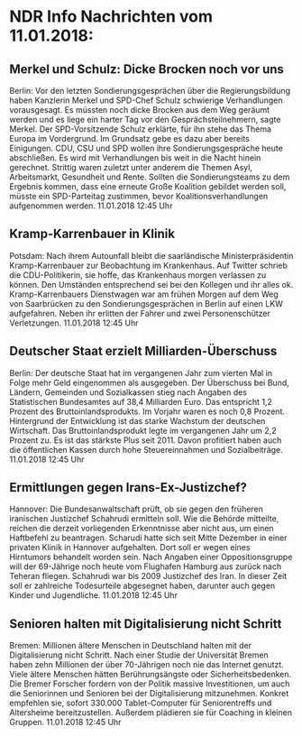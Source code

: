 # NDR Info Nachrichten vom 11.01.2018:


## Merkel und Schulz: Dicke Brocken noch vor uns
Berlin: Vor den letzten Sondierungsgesprächen über die Regierungsbildung haben Kanzlerin Merkel und SPD-Chef Schulz schwierige Verhandlungen vorausgesagt. Es müssten noch dicke Brocken aus dem Weg geräumt werden und es liege ein harter Tag vor den Gesprächsteilnehmern, sagte Merkel. Der SPD-Vorsitzende Schulz erklärte, für ihn stehe das Thema Europa im Vordergrund. Im Grundsatz gebe es dazu aber bereits Einigungen. CDU, CSU und SPD wollen ihre Sondierungsgespräche heute abschließen. Es wird mit Verhandlungen bis weit in die Nacht hinein gerechnet. Strittig waren zuletzt unter anderem die Themen Asyl, Arbeitsmarkt, Gesundheit und Rente. Sollten die Sondierungsteams zu dem Ergebnis kommen, dass eine erneute Große Koalition gebildet werden soll, müsste ein SPD-Parteitag zustimmen, bevor Koalitionsverhandlungen aufgenommen werden. 11.01.2018 12:45 Uhr 

## Kramp-Karrenbauer in Klinik
Potsdam: Nach ihrem Autounfall bleibt die saarländische Ministerpräsidentin Kramp-Karrenbauer zur Beobachtung im Krankenhaus. Auf Twitter schrieb die CDU-Politikerin, sie hoffe, das Krankenhaus morgen verlassen zu können. Den Umständen entsprechend sei bei den Kollegen und ihr alles ok. Kramp-Karrenbauers Dienstwagen war am frühen Morgen auf dem Weg von Saarbrücken zu den Sondierungsgesprächen in Berlin auf einen LKW aufgefahren. Neben ihr erlitten der Fahrer und zwei Personenschützer Verletzungen. 11.01.2018 12:45 Uhr 

## Deutscher Staat erzielt Milliarden-Überschuss
Berlin: Der deutsche Staat hat im vergangenen Jahr zum vierten Mal in Folge mehr Geld eingenommen als ausgegeben. Der Überschuss bei Bund, Ländern, Gemeinden und Sozialkassen stieg nach Angaben des Statistischen Bundesamtes auf 38,4 Milliarden Euro. Das entspricht 1,2 Prozent des Bruttoinlandsprodukts. Im Vorjahr waren es noch 0,8 Prozent. Hintergrund der Entwicklung ist das starke Wachstum der deutschen Wirtschaft. Das Bruttoinlandsprodukt legte im vergangenen Jahr um 2,2 Prozent zu. Es ist das stärkste Plus seit 2011. Davon profitiert haben auch die öffentlichen Kassen durch hohe Steuereinnahmen und Sozialbeiträge. 11.01.2018 12:45 Uhr 

## Ermittlungen gegen Irans-Ex-Justizchef?
Hannover:	Die Bundesanwaltschaft prüft, ob sie gegen den früheren iranischen Justizchef Schahrudi ermitteln soll. Wie die Behörde mitteilte, reichen die derzeit vorliegenden Erkenntnisse aber nicht aus, um einen Haftbefehl zu beantragen. Scharudi hatte sich seit Mitte Dezember in einer privaten Klinik in Hannover aufgehalten. Dort soll er wegen eines Hirntumors behandelt worden sein. Nach Angaben einer Oppositionsgruppe will der 69-Jährige noch heute vom Flughafen Hamburg aus zurück nach Teheran fliegen. Schahrudi war bis 2009 Justizchef des Iran. In dieser Zeit soll er zahlreiche Todesurteile abgesegnet haben, darunter auch gegen Kinder und Jugendliche. 11.01.2018 12:45 Uhr 

## Senioren halten mit Digitalisierung nicht Schritt
Bremen:      Millionen ältere Menschen in Deutschland halten mit der Digitalisierung nicht Schritt. Nach einer Studie der Universität Bremen haben zehn Millionen der über 70-Jährigen noch nie das Internet genutzt. Viele ältere Menschen hätten Berührungsängste oder Sicherheitsbedenken. Die Bremer Forscher fordern von der Politik massive Investitionen, um auch die Seniorinnen und Senioren bei der Digitalisierung mitzunehmen. Konkret empfehlen sie, sofort 330.000 Tablet-Computer für Seniorentreffs und Altersheime bereitzustellen. Außerdem plädieren sie für Coaching in kleinen Gruppen. 11.01.2018 12:45 Uhr 

